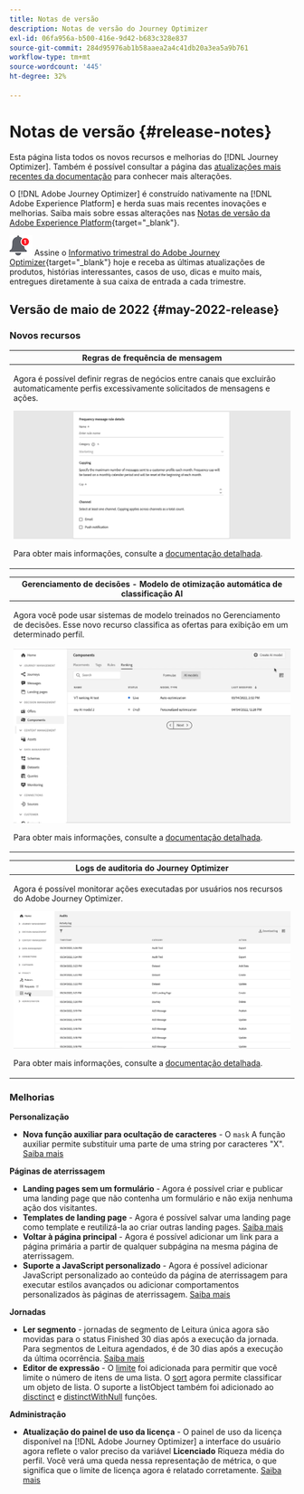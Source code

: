 ```yaml
---
title: Notas de versão
description: Notas de versão do Journey Optimizer
exl-id: 06fa956a-b500-416e-9d42-b683c328e837
source-git-commit: 284d95976ab1b58aaea2a4c41db20a3ea5a9b761
workflow-type: tm+mt
source-wordcount: '445'
ht-degree: 32%

---
```


# Notas de versão {#release-notes}

Esta página lista todos os novos recursos e melhorias do [!DNL Journey Optimizer]. Também é possível consultar a página das [atualizações mais recentes da documentação](documentation-updates.md) para conhecer mais alterações.

O [!DNL Adobe Journey Optimizer] é construído nativamente na [!DNL Adobe Experience Platform] e herda suas mais recentes inovações e melhorias. Saiba mais sobre essas alterações nas [Notas de versão da Adobe Experience Platform](https://experienceleague.adobe.com/docs/experience-platform/release-notes/latest.html?lang=pt-BR){target=&quot;_blank&quot;}.

![Informativo](../assets/do-not-localize/nl-icon.png) Assine o [Informativo trimestral do Adobe Journey Optimizer](https://www.adobe.com/subscription/Adobe_Journey_Optimizer_NL.html){target=&quot;_blank&quot;} hoje e receba as últimas atualizações de produtos, histórias interessantes, casos de uso, dicas e muito mais, entregues diretamente à sua caixa de entrada a cada trimestre.

## Versão de maio de 2022 {#may-2022-release}

### Novos recursos

<table>
<thead>
<tr>
<th><strong>Regras de frequência de mensagem</strong><br/></th>
</tr>
</thead>
<tbody>
<tr>
<td>
<p>Agora é possível definir regras de negócios entre canais que excluirão automaticamente perfis excessivamente solicitados de mensagens e ações.</p>
<img src="assets/frequency-rn.gif"/>
<p>Para obter mais informações, consulte a <a href="../configuration/frequency-rules.md">documentação detalhada</a>.</p>
</td>
</tr>
</tbody>
</table>


<!--table>
<thead>
<tr>
<th><strong>Email BCC</strong><br/></th>
</tr>
</thead>
<tbody>
<tr>
<td>
<p>Availability date: <strong>May, 31</strong></p>
<p>You can now use the Email BCC (blind carbon copy) capability to store emails sent by Adobe Journey Optimizer. Enable this option in your email presets so that every email sent is blind-copied to your BCC address.</p>
<img src="assets/bcc-rn.gif"/>
<p>For more information, refer to the <a href="../configuration/email-settings.md#bcc-email">detailed documentation</a>.</p>
</td>
</tr>
</tbody>
</table-->


<table>
<thead>
<tr>
<th><strong>Gerenciamento de decisões - Modelo de otimização automática de classificação AI</strong><br/></th>
</tr>
</thead>
<tbody>
<tr>
<td>
<p>Agora você pode usar sistemas de modelo treinados no Gerenciamento de decisões. Esse novo recurso classifica as ofertas para exibição em um determinado perfil.</p>
<img src="assets/optimization.gif"/>
<p>Para obter mais informações, consulte a <a href="../offers/offer-activities/configure-offer-selection.md#use-ranking-strategy">documentação detalhada</a>.</p>
</td>
</tr>
</tbody>
</table>

<!--table>
<thead>
<tr>
<th><strong>Attribute-based Access Control (ABAC)</strong><br/></th>
</tr>
</thead>
<tbody>
<tr>
<td>
<p>Permission management in Journey Optimizer has been extended to data access. You can now manage data access for specific teams or groups of users (i.e. internal, external, 3rd parties) ​and manage access to specific types of data (i.e. Sensitive Personal Data/SPD).</p>
<p>This capability is available for a limited set of customers.</p>
<p>For more information, refer to the <a href="../landing-pages/create-lp.md">detailed documentation</a>.</p>
</td>
</tr>
</tbody>
</table-->

<table>
<thead>
<tr>
<th><strong>Logs de auditoria do Journey Optimizer</strong><br/></th>
</tr>
</thead>
<tbody>
<tr>
<td>
<p>Agora é possível monitorar ações executadas por usuários nos recursos do Adobe Journey Optimizer.</p>
<img src="assets/audit-rn.gif"/>
<p>Para obter mais informações, consulte a <a href="../reports/audit-logs.md">documentação detalhada</a>.</p>
</td>
</tr>
</tbody>
</table>

### Melhorias

**Personalização**

* **Nova função auxiliar para ocultação de caracteres** - O `mask` A função auxiliar permite substituir uma parte de uma string por caracteres &quot;X&quot;. [Saiba mais](../personalization/functions/string.md#mask)

**Páginas de aterrissagem**

* **Landing pages sem um formulário** - Agora é possível criar e publicar uma landing page que não contenha um formulário e não exija nenhuma ação dos visitantes.
* **Templates de landing page** - Agora é possível salvar uma landing page como template e reutilizá-la ao criar outras landing pages. [Saiba mais](../landing-pages/lp-templates.md)
* **Voltar à página principal** - Agora é possível adicionar um link para a página primária a partir de qualquer subpágina na mesma página de aterrissagem.
* **Suporte a JavaScript personalizado** - Agora é possível adicionar JavaScript personalizado ao conteúdo da página de aterrissagem para executar estilos avançados ou adicionar comportamentos personalizados às páginas de aterrissagem.	[Saiba mais](../landing-pages/lp-custom-js.md)

**Jornadas**

* **Ler segmento** - jornadas de segmento de Leitura única agora são movidas para o status Finished 30 dias após a execução da jornada. Para segmentos de Leitura agendados, é de 30 dias após a execução da última ocorrência. [Saiba mais](../building-journeys/read-segment.md)
* **Editor de expressão** - O [limite](../building-journeys/functions/functionlimit.md) foi adicionada para permitir que você limite o número de itens de uma lista. O [sort](../building-journeys/functions/functionsort.md) agora permite classificar um objeto de lista. O suporte a listObject também foi adicionado ao [disctinct](../building-journeys/functions/functiondistinct.md) e [distinctWithNull](../building-journeys/functions/functiondistinctwithnull.md) funções.

**Administração**

* **Atualização do painel de uso da licença** - O painel de uso da licença disponível na [!DNL Adobe Journey Optimizer] a interface do usuário agora reflete o valor preciso da variável **Licenciado** Riqueza média do perfil. Você verá uma queda nessa representação de métrica, o que significa que o limite de licença agora é relatado corretamente. [Saiba mais](../start/licence-usage.md)
